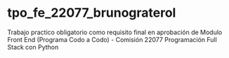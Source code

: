 # tpo_fe_22077_brunograterol
Trabajo practico obligatorio como requisito final en aprobación de Modulo Front End (Programa Codo a Codo) - Comisión 22077 Programación Full Stack con Python
